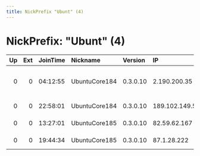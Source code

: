 ```yaml
---
title: NickPrefix "Ubunt" (4)
---
```


# NickPrefix: "Ubunt" (4)

|   Up |   Ext | JoinTime   | Nickname      | Version   | IP             | AS                                 | CC   |   ORp |   Dirp | OS    | Contact   |   eFamMembers |
|-----:|------:|:-----------|:--------------|:----------|:---------------|:-----------------------------------|:-----|------:|-------:|:------|:----------|--------------:|
|    0 |     0 | 04:12:55   | UbuntuCore184 | 0.3.0.10  | 2.190.200.35   | Information Technology Company ITC | ir   | 44943 |      0 | Linux | None      |             1 |
|    0 |     0 | 22:58:01   | UbuntuCore184 | 0.3.0.10  | 189.102.149.51 | CLARO S.A.                         | br   | 39165 |      0 | Linux | None      |             1 |
|    0 |     0 | 13:27:01   | UbuntuCore185 | 0.3.0.10  | 82.59.62.167   | Telecom Italia                     | it   | 44729 |      0 | Linux | None      |             1 |
|    0 |     0 | 19:44:34   | UbuntuCore185 | 0.3.0.10  | 87.1.28.222    | Telecom Italia                     | it   | 44627 |      0 | Linux | None      |             1 |
